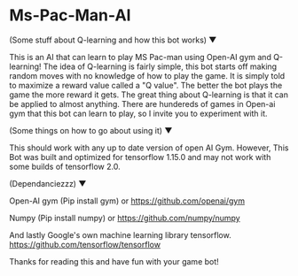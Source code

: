 # Ms-Pac-Man-AI

(Some stuff about Q-learning and how this bot works) ▼

This is an AI that can learn to play MS Pac-man using Open-AI gym and Q-learning! The idea of Q-learning is fairly simple, 
this bot starts off making random moves with no knowledge of how to play the game. It is simply told to maximize a reward value called a "Q value". The better the bot plays the game the more reward it gets. The great thing about Q-learning is that it can be applied to almost anything. There are hundereds of games in Open-ai gym that this bot can learn to play, so I invite you to experiment with it.


(Some things on how to go about using it) ▼

This should work with any up to date version of open AI Gym. However, This Bot was built and optimized for tensorflow 1.15.0 
and may not work with some builds of tensorflow 2.0.



(Dependanciezzz) ▼

Open-AI gym
(Pip install gym) or   https://github.com/openai/gym


Numpy
(Pip install numpy) or  https://github.com/numpy/numpy


And lastly Google's own machine learning library tensorflow.   https://github.com/tensorflow/tensorflow


Thanks for reading this and have fun with your game bot! 
